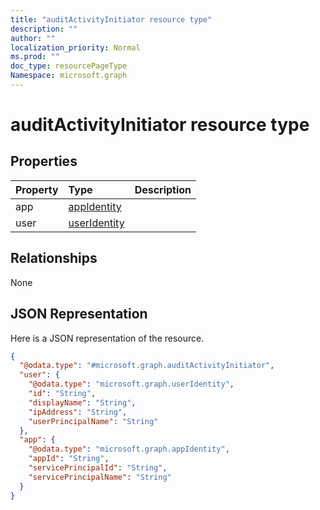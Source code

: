 ```yaml
---
title: "auditActivityInitiator resource type"
description: ""
author: ""
localization_priority: Normal
ms.prod: ""
doc_type: resourcePageType
Namespace: microsoft.graph
---
```



# auditActivityInitiator resource type



## Properties
|Property|Type|Description|
|:---|:---|:---|
|app|[appIdentity](../resources/appIdentity.md)||
|user|[userIdentity](../resources/userIdentity.md)||

## Relationships
None

## JSON Representation
Here is a JSON representation of the resource.
<!-- {
  "blockType": "resource",
  "@odata.type": "microsoft.graph.auditActivityInitiator"
}
-->
``` json
{
  "@odata.type": "#microsoft.graph.auditActivityInitiator",
  "user": {
    "@odata.type": "microsoft.graph.userIdentity",
    "id": "String",
    "displayName": "String",
    "ipAddress": "String",
    "userPrincipalName": "String"
  },
  "app": {
    "@odata.type": "microsoft.graph.appIdentity",
    "appId": "String",
    "servicePrincipalId": "String",
    "servicePrincipalName": "String"
  }
}
```

